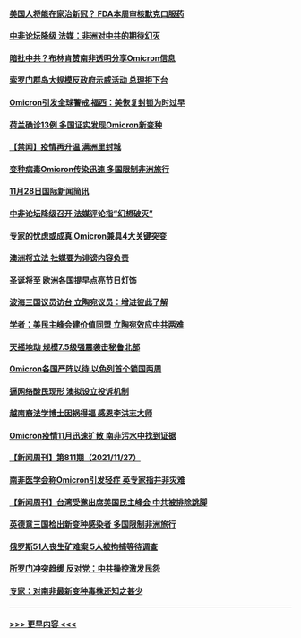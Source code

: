 #### [美国人将能在家治新冠？ FDA本周审核默克口服药](../pages/prog202/a103279986.md?t=11290601) 
#### [中非论坛降级 法媒：非洲对中共的期待幻灭](../pages/prog202/a103279983.md?t=11290601) 
#### [暗批中共？布林肯赞南非透明分享Omicron信息](../pages/prog202/a103279967.md?t=11290601) 
#### [索罗门群岛大规模反政府示威活动 总理拒下台](../pages/prog202/a103279955.md?t=11290601) 
#### [Omicron引发全球警戒 福西：美恢复封锁为时过早](../pages/prog202/a103279916.md?t=11290601) 
#### [荷兰确诊13例 多国证实发现Omicron新变种](../pages/prog202/a103279933.md?t=11290601) 
#### [【禁闻】疫情再升温 满洲里封城](../pages/prog202/a103279890.md?t=11290601) 
#### [变种病毒Omicron传染迅速 多国限制非洲旅行](../pages/prog202/a103279854.md?t=11290601) 
#### [11月28日国际新闻简讯](../pages/prog202/a103279858.md?t=11290601) 
#### [中非论坛降级召开 法媒评论指“幻想破灭”](../pages/prog202/a103279856.md?t=11290601) 
#### [专家的忧虑或成真 Omicron兼具4大关键突变](../pages/prog202/a103279872.md?t=11290601) 
#### [澳洲将立法 社媒要为诽谤内容负责](../pages/prog202/a103279873.md?t=11290601) 
#### [圣诞将至 欧洲各国提早点亮节日灯饰](../pages/prog202/a103279877.md?t=11290601) 
#### [波海三国议员访台 立陶宛议员：增进彼此了解](../pages/prog202/a103279812.md?t=11290601) 
#### [学者：美民主峰会建价值同盟 立陶宛效应中共两难](../pages/prog202/a103279802.md?t=11290601) 
#### [天摇地动 规模7.5级强震袭击秘鲁北部](../pages/prog202/a103279777.md?t=11290601) 
#### [Omicron各国严阵以待 以色列首个锁国两周](../pages/prog202/a103279755.md?t=11290601) 
#### [逼网络酸民现形 澳拟设立投诉机制](../pages/prog202/a103279732.md?t=11290601) 
#### [越南裔法学博士因祸得福 感恩李洪志大师](../pages/prog202/a103279703.md?t=11290601) 
#### [Omicron疫情11月迅速扩散 南非污水中找到证据](../pages/prog202/a103279596.md?t=11290601) 
#### [【新闻周刊】第811期（2021/11/27）](../pages/prog202/a103279543.md?t=11290601) 
#### [南非医学会称Omicron引发轻症 英专家指并非灾难](../pages/prog202/a103279461.md?t=11290601) 
#### [【新闻周刊】台湾受邀出席美国民主峰会 中共被排除跳脚](../pages/prog202/a103279446.md?t=11290601) 
#### [英德意三国检出新变种感染者 多国限制非洲旅行](../pages/prog202/a103279429.md?t=11290601) 
#### [俄罗斯51人丧生矿难案  5人被拘捕等待调查](../pages/prog202/a103279422.md?t=11290601) 
#### [所罗门冲突趋缓 反对党：中共操控激发民怨](../pages/prog202/a103279365.md?t=11290601) 
#### [专家：对南非最新变种毒株还知之甚少](../pages/prog202/a103279355.md?t=11290601) 

----
#### [ >>> 更早内容 <<< ](../indexes/prog202-earlier.md)
